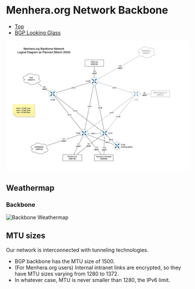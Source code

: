 # Menhera.org Network Backbone

* [Top](/)
* [BGP Looking Glass](https://looking-glass.nc.menhera.org/)

![Backbone](/assets/img/backbone-map.png)

## Weathermap

### Backbone

![Backbone Weathermap](https://librenms.menhera.org/pub/weathermap/backbone.svg)

## MTU sizes
Our network is interconnected with tunneling technologies.

* BGP backbone has the MTU size of 1500.
* (For Menhera.org users) Internal intranet links are encrypted, so they have MTU sizes varying from 1280 to 1372.
* In whatever case, MTU is never smaller than 1280, the IPv6 limit.
